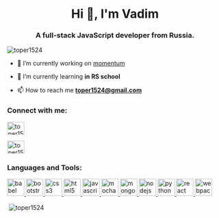 <h1 align="center">Hi 👋, I'm Vadim</h1>
<h3 align="center">A full-stack JavaScript developer from Russia.</h3>

<p align="left"> <img src="https://komarev.com/ghpvc/?username=toper1524&label=Profile%20views&color=0e75b6&style=flat" alt="toper1524" /> </p>

- 🔭 I’m currently working on [momentum](https://github.com/rolling-scopes-school/toper1524-JS2020Q3/tree/momentum)

- 🌱 I’m currently learning **in RS school**

- 📫 How to reach me **toper1524@gmail.com**

<h3 align="left">Connect with me:</h3>
<p align="left">
<a href="https://codepen.io/toper1524" target="blank"><img align="center" src="https://cdn.jsdelivr.net/npm/simple-icons@3.0.1/icons/codepen.svg" alt="toper1524" height="30" width="40" /></a>
</p>
<p align="left">
<a href="https://vk.com/onetoper" target="blank"><img align="center" src="https://cdn.jsdelivr.net/npm/simple-icons@3.0.1/icons/vk.svg" alt="toper1524" height="30" width="40" /></a>
</p>

<h3 align="left">Languages and Tools:</h3>
<p align="left"> <a href="https://babeljs.io/" target="_blank"> <img src="https://www.vectorlogo.zone/logos/babeljs/babeljs-icon.svg" alt="babel" width="40" height="40"/> </a> <a href="https://getbootstrap.com" target="_blank"> <img src="https://devicons.github.io/devicon/devicon.git/icons/bootstrap/bootstrap-plain.svg" alt="bootstrap" width="40" height="40"/> </a> <a href="https://www.w3schools.com/css/" target="_blank"> <img src="https://devicons.github.io/devicon/devicon.git/icons/css3/css3-original-wordmark.svg" alt="css3" width="40" height="40"/> </a> <a href="https://www.w3.org/html/" target="_blank"> <img src="https://devicons.github.io/devicon/devicon.git/icons/html5/html5-original-wordmark.svg" alt="html5" width="40" height="40"/> </a> <a href="https://developer.mozilla.org/en-US/docs/Web/JavaScript" target="_blank"> <img src="https://devicons.github.io/devicon/devicon.git/icons/javascript/javascript-original.svg" alt="javascript" width="40" height="40"/> </a> <a href="https://mochajs.org" target="_blank"> <img src="https://www.vectorlogo.zone/logos/mochajs/mochajs-icon.svg" alt="mocha" width="40" height="40"/> </a> <a href="https://www.mongodb.com/" target="_blank"> <img src="https://devicons.github.io/devicon/devicon.git/icons/mongodb/mongodb-original-wordmark.svg" alt="mongodb" width="40" height="40"/> </a> <a href="https://nodejs.org" target="_blank"> <img src="https://devicons.github.io/devicon/devicon.git/icons/nodejs/nodejs-original-wordmark.svg" alt="nodejs" width="40" height="40"/> </a> <a href="https://www.python.org" target="_blank"> <img src="https://devicons.github.io/devicon/devicon.git/icons/python/python-original.svg" alt="python" width="40" height="40"/> </a> <a href="https://reactjs.org/" target="_blank"> <img src="https://devicons.github.io/devicon/devicon.git/icons/react/react-original-wordmark.svg" alt="react" width="40" height="40"/> </a> <a href="https://webpack.js.org" target="_blank"> <img src="https://devicons.github.io/devicon/devicon.git/icons/webpack/webpack-original.svg" alt="webpack" width="40" height="40"/> </a> </p>

<p>&nbsp;<img align="center" src="https://github-readme-stats.vercel.app/api?username=toper1524&show_icons=true&locale=en" alt="toper1524" /></p>
